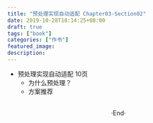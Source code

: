 ```yaml
---
title: "预处理实现自动适配 Chapter03-Section02"
date: 2019-10-28T18:14:25+08:00
draft: true
tags: ["book"]
categories: ["作书"]
featured_image: 
description: 
---
```


- 预处理实现自动适配 10页
  - 为什么预处理？
  - 方案推荐

<br>

<center>  ·End·  </center>
